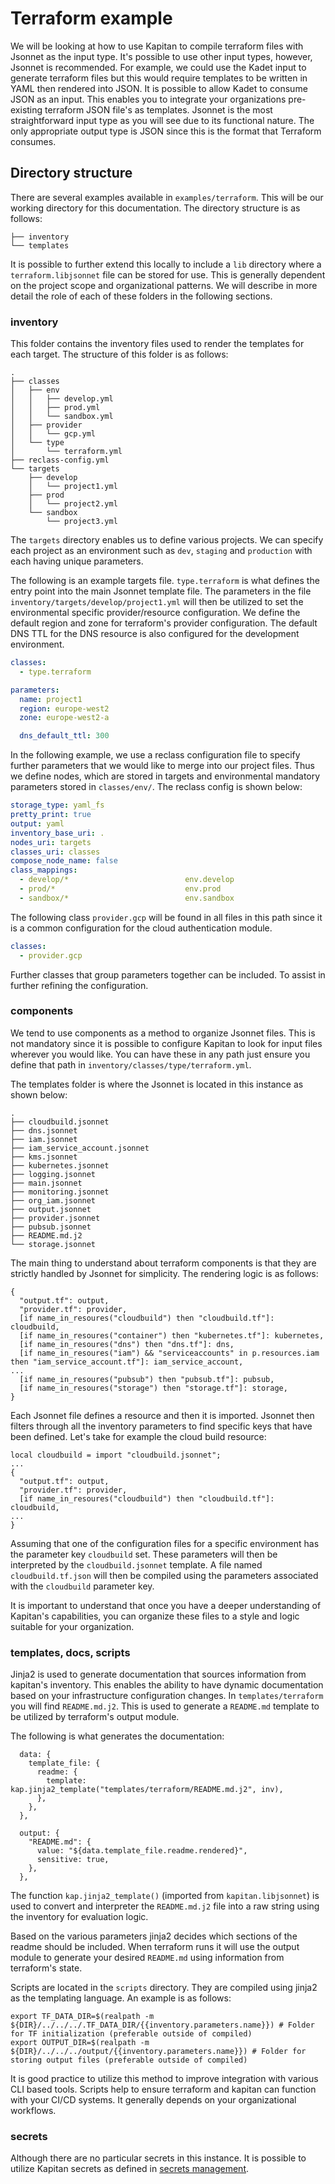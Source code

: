 # Terraform example

We will be looking at how to use Kapitan to compile terraform files with Jsonnet as the input type. It's possible to use other input types, however, Jsonnet is recommended. 
For example, we could use the Kadet input to generate terraform files but this would require templates to be written in YAML then rendered into JSON.
It is possible to allow Kadet to consume JSON as an input. This enables you to integrate your organizations pre-existing terraform JSON file's as templates.
Jsonnet is the most straightforward input type as you will see due to its functional nature. The only appropriate output type is JSON since this is the format that Terraform consumes.

## Directory structure

There are several examples available in `examples/terraform`. This will be our working directory for this documentation. The directory structure is as follows:
```
├── inventory
└── templates
```

It is possible to further extend this locally to include a `lib` directory where a `terraform.libjsonnet` file can be stored for use. This is generally dependent on the project scope and organizational patterns. 
We will describe in more detail the role of each of these folders in the following sections.

### inventory

This folder contains the inventory files used to render the templates for each target. The structure of this folder is as follows:

```
.
├── classes
│   ├── env
│   │   ├── develop.yml
│   │   ├── prod.yml
│   │   └── sandbox.yml
│   ├── provider
│   │   └── gcp.yml
│   └── type
│       └── terraform.yml
├── reclass-config.yml
└── targets
    ├── develop
    │   └── project1.yml
    ├── prod
    │   └── project2.yml
    └── sandbox
        └── project3.yml
```

The `targets` directory enables us to define various projects. We can specify each project as an environment such as `dev`, `staging` and `production` with each having unique parameters.

The following is an example targets file. `type.terraform` is what defines the entry point into the main Jsonnet template file. The parameters in the file `inventory/targets/develop/project1.yml` will then be utilized to set the environmental specific provider/resource configuration.
We define the default region and zone for terraform's provider configuration. The default DNS TTL for the DNS resource is also configured for the development environment.
 
```yaml
classes:
  - type.terraform

parameters:
  name: project1
  region: europe-west2
  zone: europe-west2-a

  dns_default_ttl: 300
```

In the following example, we use a reclass configuration file to specify further parameters that we would like to merge into our project files. Thus we define nodes, which are stored in targets and environmental mandatory parameters stored in `classes/env/`.  The reclass config is shown below:

```yaml
storage_type: yaml_fs
pretty_print: true
output: yaml
inventory_base_uri: .
nodes_uri: targets
classes_uri: classes
compose_node_name: false
class_mappings:
  - develop/*                          env.develop
  - prod/*                             env.prod
  - sandbox/*                          env.sandbox
```
 
The following class `provider.gcp` will be found in all files in this path since it is a common configuration for the cloud authentication module.

```yaml
classes:
  - provider.gcp
```

Further classes that group parameters together can be included. To assist in further refining the configuration. 

### components

We tend to use components as a method to organize Jsonnet files. This is not mandatory since it is possible to configure Kapitan to look for input files wherever you would like.
You can have these in any path just ensure you define that path in `inventory/classes/type/terraform.yml`.

The templates folder is where the Jsonnet is located in this instance as shown below:

```
.
├── cloudbuild.jsonnet
├── dns.jsonnet
├── iam.jsonnet
├── iam_service_account.jsonnet
├── kms.jsonnet
├── kubernetes.jsonnet
├── logging.jsonnet
├── main.jsonnet
├── monitoring.jsonnet
├── org_iam.jsonnet
├── output.jsonnet
├── provider.jsonnet
├── pubsub.jsonnet
├── README.md.j2
└── storage.jsonnet
```

The main thing to understand about terraform components is that they are strictly handled by Jsonnet for simplicity. The rendering logic is as follows:

```json5
{
  "output.tf": output,
  "provider.tf": provider,
  [if name_in_resoures("cloudbuild") then "cloudbuild.tf"]: cloudbuild,
  [if name_in_resoures("container") then "kubernetes.tf"]: kubernetes,
  [if name_in_resoures("dns") then "dns.tf"]: dns,
  [if name_in_resoures("iam") && "serviceaccounts" in p.resources.iam then "iam_service_account.tf"]: iam_service_account,
...
  [if name_in_resoures("pubsub") then "pubsub.tf"]: pubsub,
  [if name_in_resoures("storage") then "storage.tf"]: storage,
}
```

Each Jsonnet file defines a resource and then it is imported. Jsonnet then filters through all the inventory parameters to find specific keys that have been defined. Let's take for example the cloud build resource: 

```json5
local cloudbuild = import "cloudbuild.jsonnet";
...
{
  "output.tf": output,
  "provider.tf": provider,
  [if name_in_resoures("cloudbuild") then "cloudbuild.tf"]: cloudbuild,
...
}
```  

Assuming that one of the configuration files for a specific environment has the parameter key `cloudbuild` set. 
These parameters will then be interpreted by the `cloudbuild.jsonnet` template. 
A file named `cloudbuild.tf.json` will then be compiled using the parameters associated with the `cloudbuild` parameter key. 

It is important to understand that once you have a deeper understanding of Kapitan's capabilities, you can organize these files to a style and logic suitable for your organization.

### templates, docs, scripts

Jinja2 is used to generate documentation that sources information from kapitan's inventory. This enables the ability to have dynamic documentation based on your infrastructure configuration changes.
In `templates/terraform` you will find `README.md.j2`. This is used to generate a `README.md` template to be utilized by terraform's output module.

The following is what generates the documentation:

```json5
  data: {
    template_file: {
      readme: {
        template: kap.jinja2_template("templates/terraform/README.md.j2", inv),
      },
    },
  },

  output: {
    "README.md": {
      value: "${data.template_file.readme.rendered}",
      sensitive: true,
    },
  },
```

The function `kap.jinja2_template()` (imported from `kapitan.libjsonnet`) is used to convert and interpreter the `README.md.j2` file into a raw string using the inventory for evaluation logic.

Based on the various parameters jinja2 decides which sections of the readme should be included. 
When terraform runs it will use the output module to generate your desired `README.md` using information from terraform's state.

Scripts are located in the `scripts` directory. They are compiled using jinja2 as the templating language. An example is as follows:

```shell
export TF_DATA_DIR=$(realpath -m ${DIR}/../../../.TF_DATA_DIR/{{inventory.parameters.name}}) # Folder for TF initialization (preferable outside of compiled)
export OUTPUT_DIR=$(realpath -m ${DIR}/../../../output/{{inventory.parameters.name}}) # Folder for storing output files (preferable outside of compiled)
```

It is good practice to utilize this method to improve integration with various CLI based tools. Scripts help to ensure terraform and
kapitan can function with your CI/CD systems. It generally depends on your organizational workflows. 

### secrets

Although there are no particular secrets in this instance. It is possible to utilize Kapitan secrets as defined in [secrets management](secrets.md).